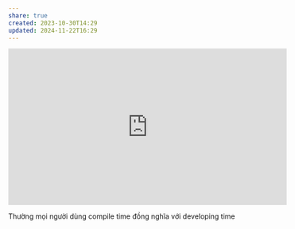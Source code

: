 ```yaml
---
share: true
created: 2023-10-30T14:29
updated: 2024-11-22T16:29
---
```

<iframe width="560" height="315" src="https://www.youtube.com/embed/watch?v=AxgXCUxPIf8" title="YouTube video player" frameborder="0" allow="accelerometer; autoplay; clipboard-write; encrypted-media; gyroscope; picture-in-picture; web-share" referrerpolicy="strict-origin-when-cross-origin" allowfullscreen></iframe>

Thường mọi người dùng compile time đồng nghĩa với developing time